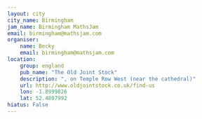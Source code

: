 ```yaml
---
layout: city                                           
city_name: Birmingham                                                               
jam_name: Birmingham MathsJam
email: birmingham@mathsjam.com
organiser:
    name: Becky
    email: birmingham@mathsjam.com
location:
    group: england
    pub_name: "The Old Joint Stock"
    description: ", on Temple Row West (near the cathedral)"
    url: http://www.oldjointstock.co.uk/find-us
    lon: -1.8999826
    lat: 52.4807992
hiatus: False
---
```

